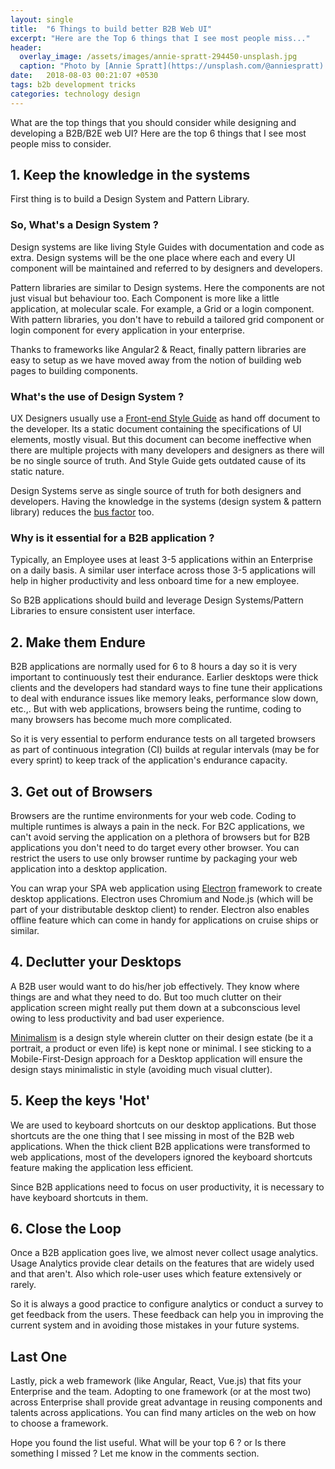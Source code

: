 ```yaml
---
layout: single
title:  "6 Things to build better B2B Web UI"
excerpt: "Here are the Top 6 things that I see most people miss..."
header:
  overlay_image: /assets/images/annie-spratt-294450-unsplash.jpg
  caption: "Photo by [Annie Spratt](https://unsplash.com/@anniespratt) on [**Unsplash**](https://unsplash.com)"
date:   2018-08-03 00:21:07 +0530
tags: b2b development tricks
categories: technology design
---
```



What are the top things that you should consider while designing and developing a B2B/B2E web UI? Here are the top 6 things that I see most people miss to consider.

## 1. Keep the knowledge in the systems
		
First thing is to build a Design System and Pattern Library.  

###  So, What's a Design System ? 
Design systems are like living Style Guides with documentation and code as extra. Design systems will be the one place where each and every UI component will be maintained and referred to by designers and developers.

Pattern libraries are similar to Design systems. Here the components are not just visual but behaviour too. Each Component is more like a little application, at molecular scale. For example, a Grid or a login component. With pattern libraries, you don't have to rebuild a tailored grid component or login component for every application in your enterprise. 

Thanks to frameworks like Angular2 & React, finally pattern libraries are easy to setup as we have moved away from the notion of building web pages to building components.

###  What's the use of Design System ?
UX Designers usually use a [Front-end Style Guide](http://bradfrost.com/blog/post/style-guides/) as hand off document to the developer. Its a static document containing the specifications of UI elements, mostly visual. But this document can become ineffective when there are multiple projects with many developers and designers as there will be no single source of truth. And Style Guide gets outdated cause of its static nature. 

Design Systems serve as single source of truth for both designers and developers. Having the knowledge in the systems (design system & pattern library) reduces the [bus factor](https://en.wikipedia.org/wiki/Bus_factor) too. 

###  Why is it essential for a B2B application ? 
Typically, an Employee uses at least 3-5 applications within an Enterprise on a daily basis. A similar user interface across those 3-5 applications will help in higher productivity and less onboard time for a new employee. 

So B2B applications should build and leverage Design Systems/Pattern Libraries to ensure consistent user interface.

## 2. Make them Endure

B2B applications are normally used for 6 to 8 hours a day so it is very important to continuously test their endurance. Earlier desktops were thick clients and the developers had standard ways to fine tune their applications to deal with endurance issues like memory leaks, performance slow down, etc.,. But with web applications, browsers being the runtime, coding to many browsers has become much more complicated. 

So it is very essential to perform endurance tests on all targeted browsers as part of continuous integration (CI) builds at regular intervals (may be for every sprint) to keep track of the application's endurance capacity.

## 3. Get out of Browsers 

Browsers are the runtime environments for your web code. Coding to multiple runtimes is always a pain in the neck. For B2C applications, we can't avoid serving the application on a plethora of browsers but for B2B applications you don't need to do target every other browser. You can restrict the users to use only browser runtime by packaging your web application into a desktop application.
      
You can wrap your SPA web application using [Electron](https://electronjs.org/) framework to create desktop applications. Electron uses Chromium and Node.js (which will be part of your distributable desktop client) to render. Electron also enables offline feature which can come in handy for applications on cruise ships or similar. 

## 4. Declutter your Desktops

A B2B user would want to do his/her job effectively. They know where things are and what they need to do.  But too much clutter on their application screen might really put them down at a subconscious level owing to less productivity and bad user experience. 

[Minimalism](https://www.sitepoint.com/what-is-minimalism/) is a design style wherein clutter on their design estate (be it a portrait, a product or even life) is kept none or minimal. I see sticking to a Mobile-First-Design approach for a Desktop application will ensure the design stays minimalistic in style (avoiding much visual clutter).

## 5. Keep the keys 'Hot'

We are used to keyboard shortcuts on our desktop applications. But those shortcuts are the one thing that I see missing in most of the B2B web applications. When the thick client B2B applications were transformed to web applications, most of the developers ignored the keyboard shortcuts feature making the application less efficient. 

Since B2B applications need to focus on user productivity, it is necessary to have keyboard shortcuts in them. 

## 6. Close the Loop  

Once a B2B application goes live, we almost never collect usage analytics. Usage Analytics provide clear details on the features that are widely used and that aren't. Also which role-user uses which feature extensively or rarely. 

So it is always a good practice to configure analytics or conduct a survey to get feedback from the users. These feedback can help you in improving the current system and in avoiding those mistakes in your future systems.  
	   
## Last One 
Lastly, pick a web framework (like Angular, React, Vue.js) that fits your Enterprise and the team. Adopting to one framework (or at the most two) across Enterprise shall provide great advantage in reusing components and talents across applications. You can find many articles on the web on how to choose a framework.


Hope you found the list useful. What will be your top 6 ? or Is there something I missed ? Let me know in the comments section. 